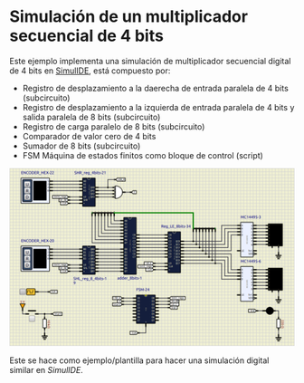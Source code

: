 # Simulación de un multiplicador secuencial de 4 bits

Este ejemplo implementa una simulación de multiplicador secuencial digital de 4 bits en [SimulIDE](https://simulide.com/p/), está compuesto por:

- Registro de desplazamiento a la daerecha de entrada paralela de 4 bits (subcircuito)
- Registro de desplazamiento a la izquierda de entrada paralela de 4 bits y salida paralela de 8 bits (subcircuito)
- Registro de carga paralelo de 8 bits (subcircuito)
- Comparador de valor cero de 4 bits
- Sumador de 8 bits (subcircuito)
- FSM Máquina de estados finitos como bloque de control (script)

![](assets/Multiplier.png)

Este se hace como ejemplo/plantilla para hacer una simulación digital similar en _SimulIDE_.